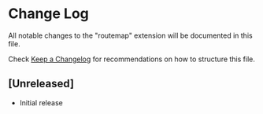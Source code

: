 # Change Log

All notable changes to the "routemap" extension will be documented in this file.

Check [Keep a Changelog](http://keepachangelog.com/) for recommendations on how to structure this file.

## [Unreleased]

- Initial release